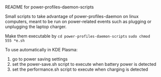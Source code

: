 README for power-profiles-daemon-scripts

Small scripts to take advantage of power-profiles-daemon on linux computers, meant to be run on power-related events such as plugging or unplugging the laptop charger.


Make them executable by
`cd power-profiles-daemon-scripts`
`sudo chmod 555 *e.sh`

To use automatically in KDE Plasma:
1. go to power saving settings
2. set the power-save.sh script to execute when battery power is detected
3. set the performance.sh script to execute when charging is detected
